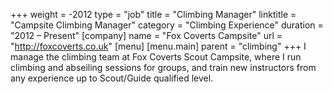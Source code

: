 +++
weight = -2012
type = "job"
title = "Climbing Manager"
linktitle = "Campsite Climbing Manager"
category = "Climbing Experience"
duration = "2012 &ndash; Present"
[company]
  name = "Fox Coverts Campsite"
  url = "http://foxcoverts.co.uk"
[menu]
  [menu.main]
    parent = "climbing"
+++
I manage the climbing team at Fox Coverts Scout Campsite, where I run climbing and abseiling sessions for groups, and train new instructors from any experience up to Scout/Guide qualified level.

